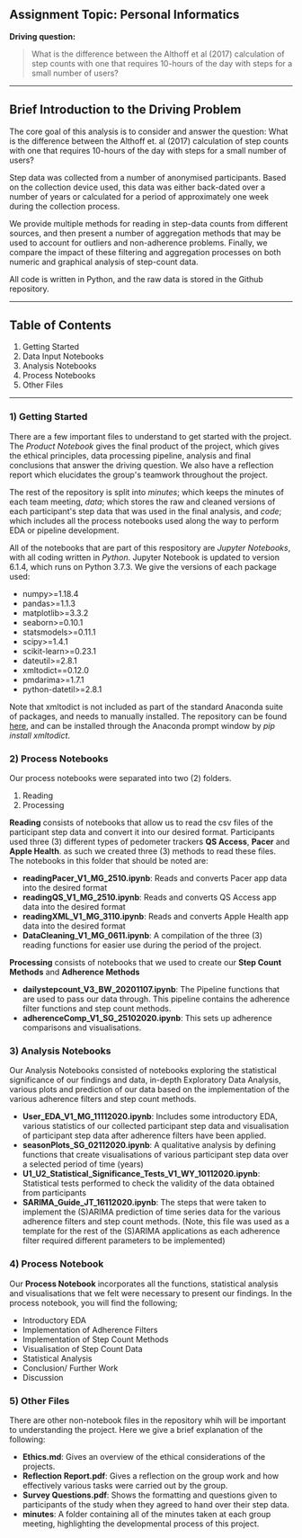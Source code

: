 ## Assignment Topic: Personal Informatics

**Driving question:**

> What is the difference between the Althoff et al (2017) calculation of step counts with one that requires 10-hours of the day with steps for a small number of users?


---

## Brief Introduction to the Driving Problem

The core goal of this analysis is to consider and answer the question: What is the difference between the Althoff et. al (2017) calculation of step counts with one that requires 10-hours of the day with steps for a small number of users?

Step data was collected from a number of anonymised participants. Based on the collection device used, this data was either back-dated over a number of years or calculated for a period of approximately one week during the collection process. 

We provide multiple methods for reading in step-data counts from different sources, and then present a number of aggregation methods that may be used to account for outliers and non-adherence problems. Finally, we compare the impact of these filtering and aggregation processes on both numeric and graphical analysis of step-count data. 

All code is written in Python, and the raw data is stored in the Github repository.

---

## Table of Contents
1) Getting Started <br />
2) Data Input Notebooks<br />
3) Analysis Notebooks<br />
4) Process Notebooks<br />
5) Other Files<br />

---

### 1) Getting Started
There are a few important files to understand to get started with the project. The *Product Notebook* gives the final product of the project, which gives the ethical principles, data processing pipeline, analysis and final conclusions that answer the driving question. We also have a reflection report which elucidates the group's teamwork throughout the project.

The rest of the repository is split into *minutes*; which keeps the minutes of each team meeting, *data*; which stores the raw and cleaned versions of each participant's step data that was used in the final analysis, and *code*; which includes all the process notebooks used along the way to perform EDA or pipeline development.

All of the notebooks that are part of this respository are *Jupyter Notebooks*, with all coding written in *Python*. Jupyter Notebook is updated to version 6.1.4, which runs on Python 3.7.3. We give the versions of each package used:
- numpy>=1.18.4
- pandas>=1.1.3
- matplotlib>=3.3.2
- seaborn>=0.10.1
- statsmodels>=0.11.1
- scipy>=1.4.1
- scikit-learn>=0.23.1
- dateutil>=2.8.1
- xmltodict==0.12.0
- pmdarima>=1.7.1
- python-datetil>=2.8.1

Note that xmltodict is not included as part of the standard Anaconda suite of packages, and needs to manually installed. The repository can be found [here](https://github.com/martinblech/xmltodict), and can be installed through the Anaconda prompt window by *pip install xmltodict*.

### 2) Process Notebooks
Our process notebooks were separated into two (2) folders. <br />
1) Reading <br />
2) Processing <br />

**Reading** consists of notebooks that allow us to read the csv files of the participant step data and convert it into our desired format. Participants used three (3) different types of pedometer trackers **QS Access**, **Pacer** and **Apple Health**. as such we created three (3) methods to read these files. <br />
The notebooks in this folder that should be noted are:
- **readingPacer_V1_MG_2510.ipynb**: Reads and converts Pacer app data into the desired format
- **readingQS_V1_MG_2510.ipynb**: Reads and converts QS Access app data into the desired format
- **readingXML_V1_MG_3110.ipynb**: Reads and converts Apple Health app data into the desired format 
- **DataCleaning_V1_MG_0611.ipynb**: A compilation of the three (3) reading functions for easier use during the period of the project.<br />

**Processing** consists of notebooks that we used to create our **Step Count Methods** and **Adherence Methods** <br />

- **dailystepcount_V3_BW_20201107.ipynb**: The Pipeline functions that are used to pass our data through. This pipeline contains the adherence filter functions and step count methods.
- **adherenceComp_V1_SG_25102020.ipynb**: This sets up adherence comparisons and visualisations.

### 3) Analysis Notebooks
Our Analysis Notebooks consisted of notebooks exploring the statistical significance of our findings and data, in-depth Exploratory Data Analysis, various plots and prediction of our data based on the implementation of the various adherence filters and step count methods.

- **User_EDA_V1_MG_11112020.ipynb**: Includes some introductory EDA, various statistics of our collected participant step data and visualisation of participant step data after adherence filters have been applied.
- **seasonPlots_SG_02112020.ipynb**: A qualitative analysis by defining functions that create visualisations of various participant step data over a selected period of time (years)
- **U1_U2_Statistical_Significance_Tests_V1_WY_10112020.ipynb**: Statistical tests performed to check the validity of the data obtained from participants
- **SARIMA_Guide_JT_16112020.ipynb**: The steps that were taken to implement the (S)ARIMA prediction of time series data for the various adherence filters and step count methods. (Note, this file was used as a template for the rest of the (S)ARIMA applications as each adherence filter required different parameters to be implemented)

### 4) Process Notebook
Our **Process Notebook** incorporates all the functions, statistical analysis and visualisations that we felt were necessary to present our findings. In the process notebook, you will find the following;
- Introductory EDA
- Implementation of Adherence Filters
- Implementation of Step Count Methods
- Visualisation of Step Count Data
- Statistical Analysis
- Conclusion/ Further Work
- Discussion

### 5) Other Files
There are other non-notebook files in the repository whih will be important to understanding the project. Here we give a brief explanation of the following:
- **Ethics.md**: Gives an overview of the ethical considerations of the projects.
- **Reflection Report.pdf**: Gives a reflection on the group work and how effectively various tasks were carried out by the group.
- **Survey Questions.pdf**: Shows the formatting and questions given to participants of the study when they agreed to hand over their step data.
- **minutes**: A folder containing all of the minutes taken at each group meeting, highlighting the developmental process of this project.
